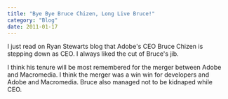 ```yaml
---
title: "Bye Bye Bruce Chizen, Long Live Bruce!"
category: "Blog"
date: 2011-01-17
---
```



I just read on Ryan Stewarts blog that Adobe's CEO Bruce Chizen is stepping down as CEO. I always liked the cut of Bruce's jib.

I think his tenure will be most remembered for the merger between Adobe and Macromedia. I think the merger was a win win for developers and Adobe and Macromedia. Bruce also managed not to be kidnaped while CEO.